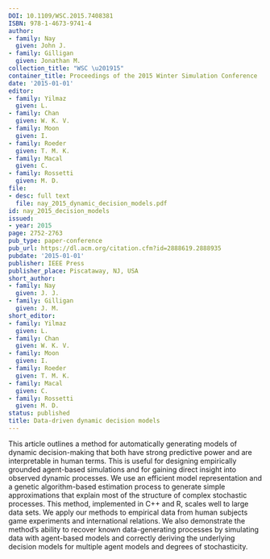 ```yaml
---
DOI: 10.1109/WSC.2015.7408381
ISBN: 978-1-4673-9741-4
author:
- family: Nay
  given: John J.
- family: Gilligan
  given: Jonathan M.
collection_title: "WSC \u201915"
container_title: Proceedings of the 2015 Winter Simulation Conference
date: '2015-01-01'
editor:
- family: Yilmaz
  given: L.
- family: Chan
  given: W. K. V.
- family: Moon
  given: I.
- family: Roeder
  given: T. M. K.
- family: Macal
  given: C.
- family: Rossetti
  given: M. D.
file:
- desc: full text
  file: nay_2015_dynamic_decision_models.pdf
id: nay_2015_decision_models
issued:
- year: 2015
page: 2752-2763
pub_type: paper-conference
pub_url: https://dl.acm.org/citation.cfm?id=2888619.2888935
pubdate: '2015-01-01'
publisher: IEEE Press
publisher_place: Piscataway, NJ, USA
short_author:
- family: Nay
  given: J. J.
- family: Gilligan
  given: J. M.
short_editor:
- family: Yilmaz
  given: L.
- family: Chan
  given: W. K. V.
- family: Moon
  given: I.
- family: Roeder
  given: T. M. K.
- family: Macal
  given: C.
- family: Rossetti
  given: M. D.
status: published
title: Data-driven dynamic decision models
---
```

This article outlines a method for automatically generating models of dynamic decision-making that both have strong predictive power and are interpretable in human terms. This is useful for designing empirically grounded agent-based simulations and for gaining direct insight into observed dynamic processes. We use an efficient model representation and a genetic algorithm-based estimation process to generate simple approximations that explain most of the structure of complex stochastic processes. This method, implemented in C++ and R, scales well to large data sets. We apply our methods to empirical data from human subjects game experiments and international relations. We also demonstrate the method&#8217;s ability to recover known data-generating processes by simulating data with agent-based models and correctly deriving the underlying decision models for multiple agent models and degrees of stochasticity.
